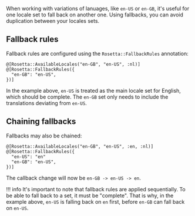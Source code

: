 When working with variations of lanuages, like `en-US` or `en-GB`, it's useful
for one locale set to fall back on another one. Using fallbacks, you can avoid
duplication between your locales sets.

## Fallback rules

Fallback rules are configured using the `Rosetta::FallbackRules` annotation:

```crystal
@[Rosetta::AvailableLocales("en-GB", "en-US", :nl)]
@[Rosetta::FallbackRules({
  "en-GB": "en-US",
})]
```

In the example above, `en-US` is treated as the main locale set for English,
which should be complete. The `en-GB` set only needs to include the translations
deviating from `en-US`.

## Chaining fallbacks

Fallbacks may also be chained:

```crystal
@[Rosetta::AvailableLocales("en-GB", "en-US", :en, :nl)]
@[Rosetta::FallbackRules({
  "en-US": "en"
  "en-GB": "en-US",
})]
```

The callback change will now be `en-GB -> en-US -> en`.

!!! info
    It's important to note that fallback rules are applied sequentially. To be
    able to fall back to a set, it must be "complete". That is why, in the
    example above, `en-US` is falling back on `en` first, before `en-GB` can
    fall back on `en-US`.

